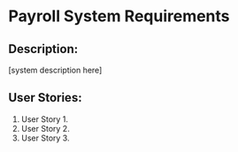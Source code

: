# Payroll System Requirements #
## Description: ##
[system description here]

## User Stories: ##
1. User Story 1.
2. User Story 2.
3. User Story 3.
